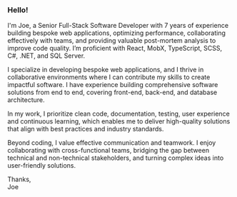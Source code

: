 ### Hello!

I'm Joe, a Senior Full-Stack Software Developer with 7 years of experience building bespoke web applications, optimizing performance, collaborating effectively with teams, and providing valuable post-mortem analysis to improve code quality. I’m proficient with React, MobX, TypeScript, SCSS, C#, .NET, and SQL Server.

I specialize in developing bespoke web applications, and I thrive in collaborative environments where I can contribute my skills to create impactful software. I have experience building comprehensive software solutions from end to end, covering front-end, back-end, and database architecture.

In my work, I prioritize clean code, documentation, testing, user experience and continuous learning, which enables me to deliver high-quality solutions that align with best practices and industry standards.

Beyond coding, I value effective communication and teamwork. I enjoy collaborating with cross-functional teams, bridging the gap between technical and non-technical stakeholders, and turning complex ideas into user-friendly solutions.

Thanks,\
Joe
